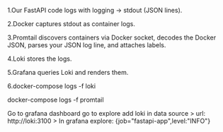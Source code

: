 1.Our FastAPI code logs with logging → stdout (JSON lines).

2.Docker captures stdout as container logs.

3.Promtail discovers containers via Docker socket, decodes the Docker JSON, parses your JSON log line, and attaches labels.

4.Loki stores the logs.

5.Grafana queries Loki and renders them.

6.docker-compose logs -f loki

docker-compose logs -f promtail

Go to grafana dashboard go to explore add loki in data source > url: http://loki:3100 > In grafana explore: {job="fastapi-app",level:"INFO"}